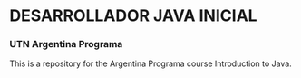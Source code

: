 # DESARROLLADOR JAVA INICIAL
### UTN Argentina Programa

This is a repository for the Argentina Programa course Introduction to Java.
